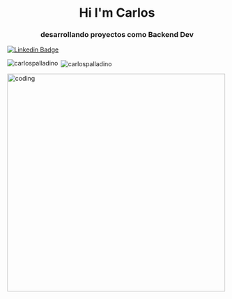 <h1 align="center"> Hi I'm Carlos</h1>
<h3 align="center"> desarrollando  proyectos como  Backend Dev</h3>





[![Linkedin Badge](https://img.shields.io/badge/-Carlos%20Palladino-0072b1?style=flat&logo=Linkedin&logoColor=white)](https://www.linkedin.com/in/carlos-palladino// "Connect on LinkedIn")

<p><img align="left" src="https://github-readme-stats.vercel.app/api/top-langs?username=carlospalladino&show_icons=true&locale=en&layout=compact" alt="carlospalladino" /></p>

<p>&nbsp;<img align="center" src="https://github-readme-stats.vercel.app/api?username=carlospalladino&show_icons=true&locale=en" alt="carlospalladino" /></p>


<img aling="center" alt="coding" width="500" src="https://media.giphy.com/media/jTNG3RF6EwbkpD4LZx/giphy.gif">

